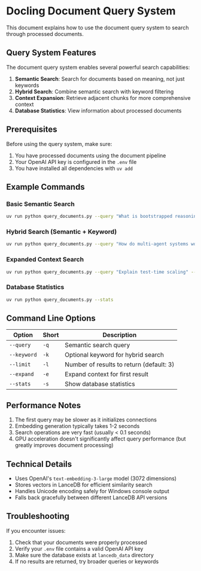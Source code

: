 # Docling Document Query System

This document explains how to use the document query system to search through processed documents.

## Query System Features

The document query system enables several powerful search capabilities:

1. **Semantic Search**: Search for documents based on meaning, not just keywords
2. **Hybrid Search**: Combine semantic search with keyword filtering
3. **Context Expansion**: Retrieve adjacent chunks for more comprehensive context
4. **Database Statistics**: View information about processed documents

## Prerequisites

Before using the query system, make sure:

1. You have processed documents using the document pipeline
2. Your OpenAI API key is configured in the `.env` file
3. You have installed all dependencies with `uv add`

## Example Commands

### Basic Semantic Search

```bash
uv run python query_documents.py --query "What is bootstrapped reasoning?" --limit 3
```

### Hybrid Search (Semantic + Keyword)

```bash
uv run python query_documents.py --query "How do multi-agent systems work?" --keyword "feedback" --limit 3
```

### Expanded Context Search

```bash
uv run python query_documents.py --query "Explain test-time scaling" --expand
```

### Database Statistics

```bash
uv run python query_documents.py --stats
```

## Command Line Options

| Option | Short | Description |
|--------|-------|-------------|
| `--query` | `-q` | Semantic search query |
| `--keyword` | `-k` | Optional keyword for hybrid search |
| `--limit` | `-l` | Number of results to return (default: 3) |
| `--expand` | `-e` | Expand context for first result |
| `--stats` | `-s` | Show database statistics |

## Performance Notes

1. The first query may be slower as it initializes connections
2. Embedding generation typically takes 1-2 seconds
3. Search operations are very fast (usually < 0.1 seconds)
4. GPU acceleration doesn't significantly affect query performance
   (but greatly improves document processing)

## Technical Details

- Uses OpenAI's `text-embedding-3-large` model (3072 dimensions)
- Stores vectors in LanceDB for efficient similarity search
- Handles Unicode encoding safely for Windows console output
- Falls back gracefully between different LanceDB API versions

## Troubleshooting

If you encounter issues:

1. Check that your documents were properly processed
2. Verify your `.env` file contains a valid OpenAI API key
3. Make sure the database exists at `lancedb_data` directory
4. If no results are returned, try broader queries or keywords
